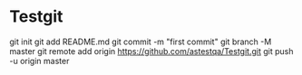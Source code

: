 # Testgit
git init
git add README.md
git commit -m "first commit"
git branch -M master
git remote add origin https://github.com/astestqa/Testgit.git
git push -u origin master
